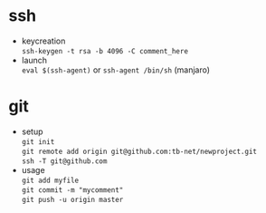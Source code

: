 # ssh
* keycreation\
`ssh-keygen -t rsa -b 4096 -C comment_here`
* launch\
`eval $(ssh-agent)` or `ssh-agent /bin/sh` (manjaro)

# git
* setup\
`git init`\
`git remote add origin git@github.com:tb-net/newproject.git`\
`ssh -T git@github.com`
* usage\
`git add myfile`\
`git commit -m "mycomment"`\
`git push -u origin master`
